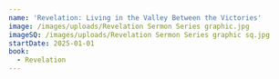 ```yaml
---
name: 'Revelation: Living in the Valley Between the Victories'
image: /images/uploads/Revelation Sermon Series graphic.jpg
imageSQ: /images/uploads/Revelation Sermon Series graphic sq.jpg
startDate: 2025-01-01
book:
  - Revelation
---
```



